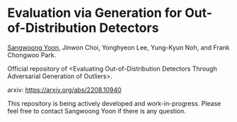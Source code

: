 # Evaluation via Generation for Out-of-Distribution Detectors

[Sangwoong Yoon](https://swyoon.github.io/), Jinwon Choi, Yonghyeon Lee, Yung-Kyun Noh, and Frank Chongwoo Park.

Official repository of <Evaluating Out\-of\-Distribution Detectors Through Adversarial Generation of Outliers>.

arxiv: https://arxiv.org/abs/2208.10940


This repository is being actively developed and work-in-progress. Please feel free to contact Sangwoong Yoon if there is any question.
